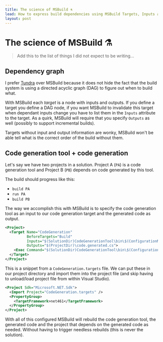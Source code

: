 ```yaml
---
title: The science of MSBuild ⚗️
lead: How to express build dependencies using MSBuild Targets, Inputs and Outputs
layout: post
---
```


# The science of MSBuild ⚗️

> Add this to the list of things I did not expect to be writing...

## Dependency graph

I prefer [Tundra](https://github.com/deplinenoise/tundra) over MSBuild because it does not hide the fact that the build system is using a directed acyclic graph (DAG) to figure out when to build what.

With MSBuild each _target_ is a node with inputs and outputs. If you define a target you define a DAG node, if you want MSBuild to invalidate this target when dependant inputs change you have to list them in the `Inputs` attribute to the target. As a quirk, MSBuild will require that you specify `Outputs` as well (possibly to support incremental builds).

Targets without input and output information are wonky, MSBuild won't be able tell what is the correct order of the build without them.

## Code generation tool + code generation

Let's say we have two projects in a solution. Project A (`PA`) is a code generation tool and Project B (`PB`) depends on code generated by this tool.

The build should progress like this:

- `build PA`
- `run PA`
- `build PB`

The way we accomplish this with MSBuild is to specify the code generation tool as an input to our code generation target and the generated code as output.

~~~xml
<Project>
  <Target Name="CodeGeneration"
          BeforeTargets="Build"
          Inputs="$(SolutionDir)CodeGenerationTool\bin\$(ConfigurationName)\net461\CodeGenerationTool.exe"
          Outputs="$(ProjectDir)\code.generated.cs">
    <Exec Command="$(SolutionDir)CodeGenerationTool\bin\$(ConfigurationName)\net461\CodeGenerationTool.exe -output &quot;$(ProjectDir)\code.generated.cs&quot;" />
  </Target>
</Project>
~~~

This is a snippet from a `CodeGeneration.targets` file. We can put these in our project directory and import them into the project file (and skip having to unload/load project file from within Visual Studio).

~~~xml
<Project Sdk="Microsoft.NET.Sdk">
  <Import Project="CodeGeneration.targets" />
  <PropertyGroup>
    <TargetFramework>net461</TargetFramework>
  </PropertyGroup>
</Project>
~~~

With all of this configured MSBuild will rebuild the code generation tool, the generated code and the project that depends on the generated code as needed. Without having to trigger needless rebuilds (this is never the solution).
